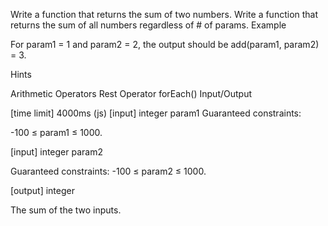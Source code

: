 
Write a function that returns the sum of two numbers.
Write a function that returns the sum of all numbers regardless of # of params.
Example

For param1 = 1 and param2 = 2, the output should be add(param1, param2) = 3.

Hints

Arithmetic Operators
Rest Operator
forEach()
Input/Output

[time limit] 4000ms (js)
[input] integer param1
Guaranteed constraints:

-100 ≤ param1 ≤ 1000.

[input] integer param2

Guaranteed constraints: -100 ≤ param2 ≤ 1000.

[output] integer

The sum of the two inputs.